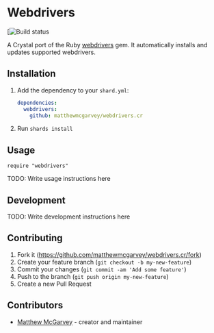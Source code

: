 # Webdrivers

[![Build status](https://github.com/matthewmcgarvey/webdrivers.cr/workflows/Crystal%20CI/badge.svg)

A Crystal port of the Ruby [webdrivers](https://github.com/titusfortner/webdrivers) gem.
It automatically installs and updates supported webdrivers.

## Installation

1. Add the dependency to your `shard.yml`:

   ```yaml
   dependencies:
     webdrivers:
       github: matthewmcgarvey/webdrivers.cr
   ```

2. Run `shards install`

## Usage

```crystal
require "webdrivers"
```

TODO: Write usage instructions here

## Development

TODO: Write development instructions here

## Contributing

1. Fork it (<https://github.com/matthewmcgarvey/webdrivers.cr/fork>)
2. Create your feature branch (`git checkout -b my-new-feature`)
3. Commit your changes (`git commit -am 'Add some feature'`)
4. Push to the branch (`git push origin my-new-feature`)
5. Create a new Pull Request

## Contributors

- [Matthew McGarvey](https://github.com/matthewmcgarvey) - creator and maintainer
